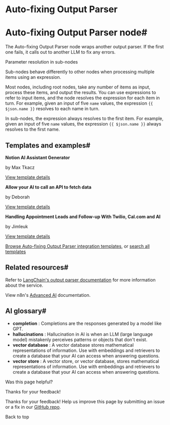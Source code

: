# Auto-fixing Output Parser

[ ](https://github.com/n8n-io/n8n-docs/edit/main/docs/integrations/builtin/cluster-nodes/sub-nodes/n8n-nodes-langchain.outputparserautofixing.md "Edit this page")

# Auto-fixing Output Parser node#

The Auto-fixing Output Parser node wraps another output parser. If the first one fails, it calls out to another LLM to fix any errors.

Parameter resolution in sub-nodes

Sub-nodes behave differently to other nodes when processing multiple items using an expression.

Most nodes, including root nodes, take any number of items as input, process these items, and output the results. You can use expressions to refer to input items, and the node resolves the expression for each item in turn. For example, given an input of five `name` values, the expression `{{ $json.name }}` resolves to each name in turn.

In sub-nodes, the expression always resolves to the first item. For example, given an input of five `name` values, the expression `{{ $json.name }}` always resolves to the first name.

## Templates and examples#

**Notion AI Assistant Generator**

by Max Tkacz

[View template details](https://n8n.io/workflows/2415-notion-ai-assistant-generator/)

**Allow your AI to call an API to fetch data**

by Deborah

[View template details](https://n8n.io/workflows/2094-allow-your-ai-to-call-an-api-to-fetch-data/)

**Handling Appointment Leads and Follow-up With Twilio, Cal.com and AI**

by Jimleuk

[View template details](https://n8n.io/workflows/2342-handling-appointment-leads-and-follow-up-with-twilio-calcom-and-ai/)

[Browse Auto-fixing Output Parser integration templates](https://n8n.io/integrations/auto-fixing-output-parser/), or [search all templates](https://n8n.io/workflows/)

## Related resources#

Refer to [LangChain's output parser documentation](https://js.langchain.com/docs/concepts/output_parsers/) for more information about the service.

View n8n's [Advanced AI](../../../../../advanced-ai/) documentation.

## AI glossary#

  * **completion** : Completions are the responses generated by a model like GPT.
  * **hallucinations** : Hallucination in AI is when an LLM (large language model) mistakenly perceives patterns or objects that don't exist.
  * **vector database** : A vector database stores mathematical representations of information. Use with embeddings and retrievers to create a database that your AI can access when answering questions.
  * **vector store** : A vector store, or vector database, stores mathematical representations of information. Use with embeddings and retrievers to create a database that your AI can access when answering questions.

Was this page helpful? 

Thanks for your feedback! 

Thanks for your feedback! Help us improve this page by submitting an issue or a fix in our [GitHub repo](https://github.com/n8n-io/n8n-docs). 

Back to top 
